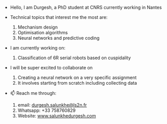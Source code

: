 - Hello,  I am Durgesh, a PhD student at CNRS currently working in Nantes
- Technical topics that interest me the most are:
  1. Mechanism design
  2. Optimisation algorithms
  3. Neural networks and predictive coding
- I am currently working on:
  1. Classification of 6R serial robots based on cuspidality
- I will be super excited to collaborate on
  1. Creating a neural network on a very specific assignment 
  2. It involves starting from scratch including collecting data

- 📫 Reach me through:
  1. email: durgesh.salunkhe@ls2n.fr
  2. Whatsapp: +33 758760829
  3. Website: www.salunkhedurgesh.com
